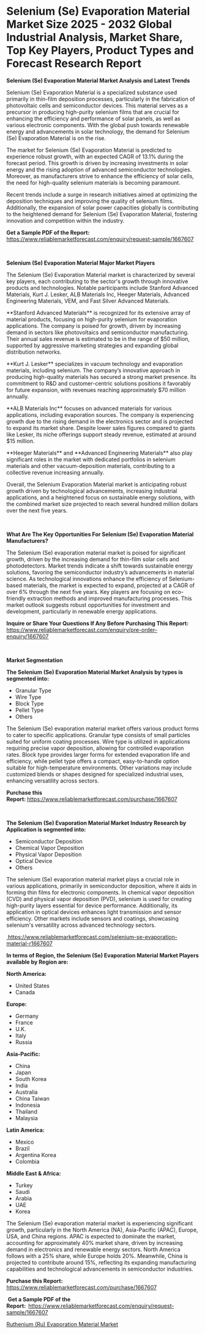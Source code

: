 <p><h1>Selenium (Se) Evaporation Material Market Size 2025 - 2032 Global Industrial Analysis, Market Share, Top Key Players, Product Types and Forecast Research Report</h1></p><p><strong>Selenium (Se) Evaporation Material Market Analysis and Latest Trends</strong></p>
<p><p>Selenium (Se) Evaporation Material is a specialized substance used primarily in thin-film deposition processes, particularly in the fabrication of photovoltaic cells and semiconductor devices. This material serves as a precursor in producing high-purity selenium films that are crucial for enhancing the efficiency and performance of solar panels, as well as various electronic components. With the global push towards renewable energy and advancements in solar technology, the demand for Selenium (Se) Evaporation Material is on the rise.</p><p>The market for Selenium (Se) Evaporation Material is predicted to experience robust growth, with an expected CAGR of 13.1% during the forecast period. This growth is driven by increasing investments in solar energy and the rising adoption of advanced semiconductor technologies. Moreover, as manufacturers strive to enhance the efficiency of solar cells, the need for high-quality selenium materials is becoming paramount.</p><p>Recent trends include a surge in research initiatives aimed at optimizing the deposition techniques and improving the quality of selenium films. Additionally, the expansion of solar power capacities globally is contributing to the heightened demand for Selenium (Se) Evaporation Material, fostering innovation and competition within the industry.</p></p>
<p><strong>Get a Sample PDF of the Report:&nbsp;</strong> <a href="https://www.reliablemarketforecast.com/enquiry/request-sample/1667607?utm_campaign=1888&utm_medium=2&utm_source=Github&utm_content=ia&utm_term=02022025&utm_id=selenium-se-evaporation-material">https://www.reliablemarketforecast.com/enquiry/request-sample/1667607</a></p>
<p>&nbsp;</p>
<p><strong>Selenium (Se) Evaporation Material Major Market Players</strong></p>
<p><p>The Selenium (Se) Evaporation Material market is characterized by several key players, each contributing to the sector's growth through innovative products and technologies. Notable participants include Stanford Advanced Materials, Kurt J. Lesker, ALB Materials Inc, Heeger Materials, Advanced Engineering Materials, VEM, and Fast Silver Advanced Materials.</p><p>**Stanford Advanced Materials** is recognized for its extensive array of material products, focusing on high-purity selenium for evaporation applications. The company is poised for growth, driven by increasing demand in sectors like photovoltaics and semiconductor manufacturing. Their annual sales revenue is estimated to be in the range of $50 million, supported by aggressive marketing strategies and expanding global distribution networks.</p><p>**Kurt J. Lesker** specializes in vacuum technology and evaporation materials, including selenium. The company’s innovative approach in producing high-quality materials has secured a strong market presence. Its commitment to R&D and customer-centric solutions positions it favorably for future expansion, with revenues reaching approximately $70 million annually.</p><p>**ALB Materials Inc** focuses on advanced materials for various applications, including evaporation sources. The company is experiencing growth due to the rising demand in the electronics sector and is projected to expand its market share. Despite lower sales figures compared to giants like Lesker, its niche offerings support steady revenue, estimated at around $15 million.</p><p>**Heeger Materials** and **Advanced Engineering Materials** also play significant roles in the market with dedicated portfolios in selenium materials and other vacuum-deposition materials, contributing to a collective revenue increasing annually.</p><p>Overall, the Selenium Evaporation Material market is anticipating robust growth driven by technological advancements, increasing industrial applications, and a heightened focus on sustainable energy solutions, with the combined market size projected to reach several hundred million dollars over the next five years.</p></p>
<p>&nbsp;</p>
<p><strong>What Are The Key Opportunities For Selenium (Se) Evaporation Material Manufacturers?</strong></p>
<p><p>The Selenium (Se) evaporation material market is poised for significant growth, driven by the increasing demand for thin-film solar cells and photodetectors. Market trends indicate a shift towards sustainable energy solutions, favoring the semiconductor industry’s advancements in material science. As technological innovations enhance the efficiency of Selenium-based materials, the market is expected to expand, projected at a CAGR of over 6% through the next five years. Key players are focusing on eco-friendly extraction methods and improved manufacturing processes. This market outlook suggests robust opportunities for investment and development, particularly in renewable energy applications.</p></p>
<p><strong>Inquire or Share Your Questions If Any Before Purchasing This Report:</strong> <a href="https://www.reliablemarketforecast.com/enquiry/pre-order-enquiry/1667607?utm_campaign=1888&utm_medium=2&utm_source=Github&utm_content=ia&utm_term=02022025&utm_id=selenium-se-evaporation-material">https://www.reliablemarketforecast.com/enquiry/pre-order-enquiry/1667607</a></p>
<p>&nbsp;</p>
<p><strong>Market Segmentation</strong></p>
<p><strong>The Selenium (Se) Evaporation Material Market Analysis by types is segmented into:</strong></p>
<p><ul><li>Granular Type</li><li>Wire Type</li><li>Block Type</li><li>Pellet Type</li><li>Others</li></ul></p>
<p><p>The Selenium (Se) evaporation material market offers various product forms to cater to specific applications. Granular type consists of small particles suited for uniform coating processes. Wire type is utilized in applications requiring precise vapor deposition, allowing for controlled evaporation rates. Block type provides larger forms for extended evaporation life and efficiency, while pellet type offers a compact, easy-to-handle option suitable for high-temperature environments. Other variations may include customized blends or shapes designed for specialized industrial uses, enhancing versatility across sectors.</p></p>
<p><strong>Purchase this Report:&nbsp;</strong><a href="https://www.reliablemarketforecast.com/purchase/1667607?utm_campaign=1888&utm_medium=2&utm_source=Github&utm_content=ia&utm_term=02022025&utm_id=selenium-se-evaporation-material">https://www.reliablemarketforecast.com/purchase/1667607</a></p>
<p>&nbsp;</p>
<p><strong>The Selenium (Se) Evaporation Material Market Industry Research by Application is segmented into:</strong></p>
<p><ul><li>Semiconductor Deposition</li><li>Chemical Vapor Deposition</li><li>Physical Vapor Deposition</li><li>Optical Device</li><li>Others</li></ul></p>
<p><p>The selenium (Se) evaporation material market plays a crucial role in various applications, primarily in semiconductor deposition, where it aids in forming thin films for electronic components. In chemical vapor deposition (CVD) and physical vapor deposition (PVD), selenium is used for creating high-purity layers essential for device performance. Additionally, its application in optical devices enhances light transmission and sensor efficiency. Other markets include sensors and coatings, showcasing selenium's versatility across advanced technology sectors.</p></p>
<p><a href="https://www.reliablemarketforecast.com/selenium-se-evaporation-material-r1667607?utm_campaign=1888&utm_medium=2&utm_source=Github&utm_content=ia&utm_term=02022025&utm_id=selenium-se-evaporation-material">&nbsp;https://www.reliablemarketforecast.com/selenium-se-evaporation-material-r1667607</a></p>
<p><strong>In terms of Region, the Selenium (Se) Evaporation Material Market Players available by Region are:</strong></p>
<p>
    <p> <strong> North America: </strong>
        <ul>
            <li>United States</li>
            <li>Canada</li>
        </ul>
        </p> 
    <p> <strong> Europe: </strong>
        <ul>
            <li>Germany</li>
            <li>France</li>
            <li>U.K.</li>
            <li>Italy</li>
            <li>Russia</li>
        </ul>
        </p> 
    <p> <strong> Asia-Pacific: </strong>
        <ul>
            <li>China</li>
            <li>Japan</li>
            <li>South Korea</li>
            <li>India</li>
            <li>Australia</li>
            <li>China Taiwan</li>
            <li>Indonesia</li>
            <li>Thailand</li>
            <li>Malaysia</li>
        </ul>
        </p> 
    <p> <strong> Latin America: </strong>
        <ul>
            <li>Mexico</li>
            <li>Brazil</li>
            <li>Argentina Korea</li>
            <li>Colombia</li>
        </ul>
        </p> 
    <p> <strong> Middle East & Africa: </strong>
        <ul>
            <li>Turkey</li>
            <li>Saudi</li>
            <li>Arabia</li>
            <li>UAE</li>
            <li>Korea</li>
        </ul>
    </p>
    </p>
<p><p>The Selenium (Se) evaporation material market is experiencing significant growth, particularly in the North America (NA), Asia-Pacific (APAC), Europe, USA, and China regions. APAC is expected to dominate the market, accounting for approximately 40% market share, driven by increasing demand in electronics and renewable energy sectors. North America follows with a 25% share, while Europe holds 20%. Meanwhile, China is projected to contribute around 15%, reflecting its expanding manufacturing capabilities and technological advancements in semiconductor industries.</p></p>
<p><strong>Purchase this Report: </strong><a href="https://www.reliablemarketforecast.com/purchase/1667607?utm_campaign=1888&utm_medium=2&utm_source=Github&utm_content=ia&utm_term=02022025&utm_id=selenium-se-evaporation-material">https://www.reliablemarketforecast.com/purchase/1667607</a></p>
<p>&nbsp;<strong>Get a Sample PDF of the Report:&nbsp;&nbsp;</strong><a href="https://www.reliablemarketforecast.com/enquiry/request-sample/1667607?utm_campaign=1888&utm_medium=2&utm_source=Github&utm_content=ia&utm_term=02022025&utm_id=selenium-se-evaporation-material">https://www.reliablemarketforecast.com/enquiry/request-sample/1667607</a></p>
<p><strong></strong></p>
<p><p><a href="https://github.com/gulaimolin/Market-Research-Report-List-7/blob/main/ruthenium-ru-evaporation-material-market.md?utm_campaign=1888&utm_medium=2&utm_source=Github&utm_content=ia&utm_term=02022025&utm_id=selenium-se-evaporation-material">Ruthenium (Ru) Evaporation Material Market</a></p></p>